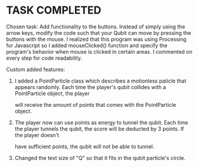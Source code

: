 # TASK COMPLETED

Chosen task: Add functionality to the buttons. Instead of simply using the arrow keys, modify the code such that your Qubit can move by pressing the buttons with the mouse.
I realized that this program was using Processing for Javascript so I added mouseClicked() function and specify the program's behavior when mouse is clicked in certain areas.
I commented on every step for code readability. 

Custom added features: 

   1. I added a PointParticle class which describes a motionless paticle that appears randomly. Each time the player's qubit collides with a PointParticle object, the player

      will receive the amount of points that comes with the PointParticle object.

   2. The player now can use points as energy to tunnel the qubit. Each time the player tunnels the qubit, the score will be deducted by 3 points. If the player doesn't

      have sufficient points, the qubit will not be able to tunnel.

   3. Changed the text size of "Q" so that it fits in the qubit particle's circle.

